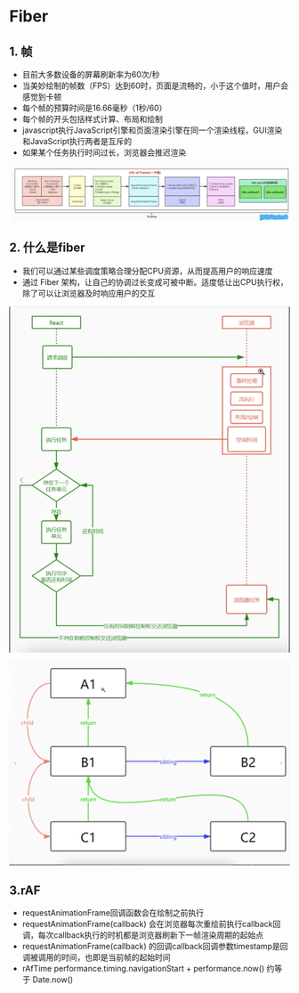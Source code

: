 # Fiber

## 1. 帧
  - 目前大多数设备的屏幕刷新率为60次/秒
  - 当美妙绘制的帧数（FPS）达到60时，页面是流畅的，小于这个值时，用户会感觉到卡顿
  - 每个帧的预算时间是16.66毫秒（1秒/60）
  - 每个帧的开头包括样式计算、布局和绘制
  - javascript执行JavaScript引擎和页面渲染引擎在同一个渲染线程，GUI渲染和JavaScript执行两者是互斥的
  - 如果某个任务执行时间过长，浏览器会推迟渲染

  ![fps](/imgs/frame.png)
  
## 2. 什么是fiber
  - 我们可以通过某些调度策略合理分配CPU资源，从而提高用户的响应速度
  - 通过 Fiber 架构，让自己的协调过长变成可被中断。适度低让出CPU执行权，除了可以让浏览器及时响应用户的交互

  ![fps](/imgs/schedule.png)

  ![fps](/imgs/child.png)

## 3.rAF
  - requestAnimationFrame回调函数会在绘制之前执行
  - requestAnimationFrame(callback) 会在浏览器每次重绘前执行callback回调，每次callback执行的时机都是浏览器刷新下一帧渲染周期的起始点
  - requestAnimationFrame(callback) 的回调callback回调参数timestamp是回调被调用的时间，也即是当前帧的起始时间
  - rAfTime performance.timing.navigationStart + performance.now() 约等于 Date.now()
